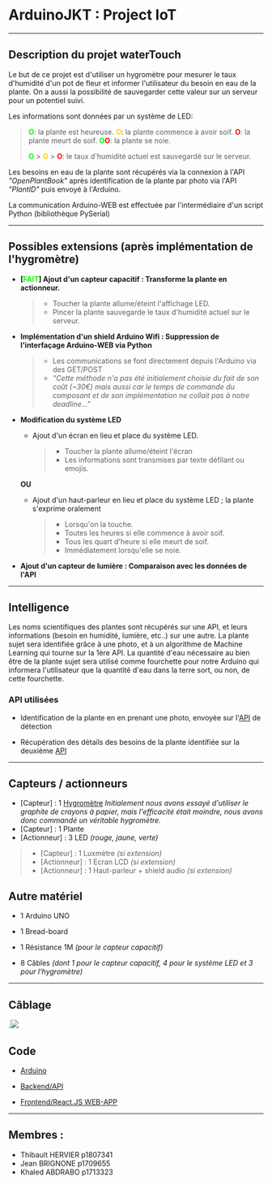 # ArduinoJKT : Project IoT



---

## Description du projet waterTouch

Le but de ce projet est d'utiliser un hygromètre pour mesurer le taux d'humidité d'un pot de fleur et informer l'utilisateur du besoin en eau de la plante. On a aussi la possibilité de sauvegarder cette valeur sur un serveur pour un potentiel suivi.

Les informations sont données par un système de LED:

> <span style="color:lime">**O**</span>: la plante est heureuse.
> <span style="color:gold">**O**</span>: la plante commence à avoir soif.
> <span style="color:red">**O**</span>: la plante meurt de soif.
> <span style="color:lime">**O**</span><span style="color:red">**O**</span>: la plante se noie.
>
> <span style="color:lime">**O**</span> > <span style="color:gold">**O**</span> > <span style="color:red">**O**</span>: le taux d'humidité actuel est sauvegardé sur le serveur.

Les besoins en eau de la plante sont récupérés via la connexion à l'API *"OpenPlantBook"* après identification de la plante par photo via l'API *"PlantID"* puis envoyé à l'Arduino.

La communication Arduino-WEB est effectuée par l'intermédiaire d'un script Python (bibliothèque PySerial)



---

## Possibles extensions (après implémentation de l'hygromètre)

- **[<span style="color:lime">FAIT</span>] Ajout d'un capteur capacitif : Transforme la plante en actionneur.**

  > - Toucher la plante allume/éteint l'affichage LED.
  > - Pincer la plante sauvegarde le taux d'humidité actuel sur le serveur.

- **Implémentation d'un shield Arduino Wifi : Suppression de l'interfaçage Arduino-WEB via Python**

  > - Les communications se font directement depuis l'Arduino via des GET/POST
  > - *"Cette méthode n'a pas été initialement choisie du fait de son coût (~30€) mais aussi car le temps de commande du composant et de son implémentation ne collait pas à notre deadline…"*
  
- **Modification du système LED**

  - Ajout d'un écran en lieu et place du système LED.

    > - Toucher la plante allume/éteint l'écran
    > - Les informations sont transmises par texte défilant ou emojis.

  **OU**

  - Ajout d'un haut-parleur en lieu et place du système LED ; la plante s'exprime oralement

    > - Lorsqu'on la touche.
    > - Toutes les heures si elle commence à avoir soif.
    > - Tous les quart d'heure si elle meurt de soif.
    > - Immédiatement lorsqu'elle se noie.

- **Ajout d'un capteur de lumière : Comparaison avec les données de l'API**

  

---

## Intelligence

Les noms scientifiques des plantes sont récupérés sur une API, et leurs informations (besoin en humidité, lumière, etc..)  sur une autre. La plante sujet sera identifiée grâce à une photo, et à un algorithme de Machine Learning qui tourne sur la 1ère API. La quantité d'eau nécessaire au bien être de la plante sujet sera utilisé comme fourchette pour notre Arduino qui informera l'utilisateur que la quantité d'eau dans la terre sort, ou non, de cette fourchette.

### API utilisées

- Identification de la plante en en prenant une photo, envoyée sur l'[API](https://plant.id/) de détection 

- Récupération des détails des besoins de la plante identifiée sur la deuxième [API](https://open.plantbook.io/)

  

---

## Capteurs / actionneurs

- [Capteur] : 1 [Hygromètre](www.shorturl.at/klyNZ)
  *Initialement nous avons essayé d'utiliser le graphite de crayons à papier, mais l'efficacité était moindre, nous avons donc commandé un véritable hygromètre.*
- [Capteur] : 1 Plante
- [Actionneur] : 3 LED *(rouge, jaune, verte)*

> - [Capteur] : 1 Luxmètre *(si extension)*
> - [Actionneur] : 1 Ecran LCD *(si extension)*
> - [Actionneur] : 1 Haut-parleur + shield audio *(si extension)*

## Autre matériel

- 1 Arduino UNO

- 1 Bread-board

- 1 Résistance 1M *(pour le capteur capacitif)*

- 8 Câbles *(dont 1 pour le capteur capacitif, 4 pour le système LED et 3 pour l'hygromètre)*

  

---

## Câblage

.<img src="https://i.ibb.co/JkZD971/schema-cablage.png">

## Code

- [Arduino](https://forge.univ-lyon1.fr/p1713323/iot/-/blob/main/waterTouch.ino)

- [Backend/API](https://forge.univ-lyon1.fr/p1713323/iot/-/tree/main/api)

- [Frontend/React.JS WEB-APP](https://forge.univ-lyon1.fr/p1713323/iot/-/tree/main/client)


---

## Membres :

- Thibault HERVIER p1807341
- Jean BRIGNONE p1709655 
- Khaled ABDRABO p1713323
